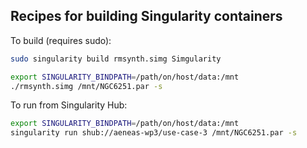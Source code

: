
Recipes for building Singularity containers
---

To build (requires sudo):

```bash
sudo singularity build rmsynth.simg Simgularity

export SINGULARITY_BINDPATH=/path/on/host/data:/mnt
./rmsynth.simg /mnt/NGC6251.par -s
```

To run from Singularity Hub:

```bash
export SINGULARITY_BINDPATH=/path/on/host/data:/mnt
singularity run shub://aeneas-wp3/use-case-3 /mnt/NGC6251.par -s
```
